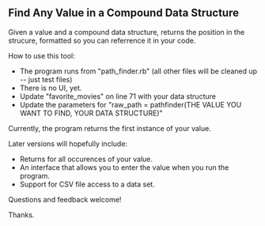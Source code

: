 Find Any Value in a Compound Data Structure
-------------------------------------------

Given a value and a compound data structure, returns the position in the strucure, formatted so you can referrence it in your code.

How to use this tool:

+ The program runs from "path_finder.rb" (all other files will be cleaned up -- just test files)
+ There is no UI, yet.
+ Update "favorite_movies" on line 71 with your data structure
+ Update the parameters for "raw_path = pathfinder(THE VALUE YOU WANT TO FIND, YOUR DATA STRUCTURE)"

Currently, the program returns the first instance of your value.

Later versions will hopefully include:

+ Returns for all occurences of your value.
+ An interface that allows you to enter the value when you run the program.
+ Support for CSV file access to a data set.

Questions and feedback welcome!

Thanks.

